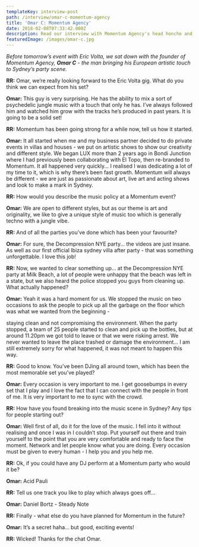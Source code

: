```yaml
---
templateKey: interview-post
path: /interview/omar-c-momentum-agency
title: 'Omar C: Momentum Agency'
date: 2018-02-08T07:33:42.000Z
description: Read our interview with Momentum Agency's head honcho and founder..
featuredImage: /images/omar-c.jpg
---
```

_Before tomorrow’s event with Eric Volta, we sat down with the founder of Momentum Agency, **Omar C** - the man bringing his European artistic touch to Sydney’s party scene._

**RR:** Omar, we’re really looking forward to the Eric Volta gig. What do you think we can expect from his set?

**Omar:** This guy is very surprising. He has the ability to mix a sort of psychedelic jungle music with a touch that only he has. I’ve always followed him and watched him grow with the tracks he’s produced in past years. It is going to be a solid set!

**RR:** Momentum has been going strong for a while now, tell us how it started.

**Omar:** It all started when me and my business partner decided to do private events in villas and houses - we put on artistic shows to show our creativity and different style. We began LUX more than 2 years ago in Bondi Junction where I had previously been collaborating with El Topo, then re-branded to Momentum. It all happened very quickly... I realised I was dedicating a lot of my time to it, which is why there’s been fast growth. Momentum will always be different - we are just as passionate about art, live art and acting shows and look to make a mark in Sydney.

**RR:** How would you describe the music policy at a Momentum event?

**Omar:** We are open to different styles, but as our theme is art and originality, we like to give a unique style of music too which is generally techno with a jungle vibe.

**RR:** And of all the parties you’ve done which has been your favourite?

**Omar:** For sure, the Decompression NYE party... the videos are just insane. As well as our first official Ibiza sydney villa after party - that was something unforgettable. I love this job!

**RR:** Now, we wanted to clear something up… at the Decompression NYE party at Milk Beach, a lot of people were unhappy that the beach was left in a state, but we also heard the police stopped you guys from cleaning up. What actually happened?

**Omar:** Yeah it was a hard moment for us. We stopped the music on two occasions to ask the people to pick up all the garbage on the floor which was what we wanted from the beginning -

staying clean and not compromising the environment. When the party stopped, a team of 25 people started to clean and pick up the bottles, but at around 11.20pm we got told to leave or that we were risking arrest. We never wanted to leave the place trashed or damage the environment... I am still extremely sorry for what happened, it was not meant to happen this way.

**RR:** Good to know. You’ve been DJing all around town, which has been the most memorable set you've played?

**Omar:** Every occasion is very important to me. I get goosebumps in every set that I play and I love the fact that I can connect with the people in front of me. It is very important to me to sync with the crowd.

**RR:** How have you found breaking into the music scene in Sydney? Any tips for people starting out?

**Omar:** Well first of all, do it for the love of the music. I fell into it without realising and once I was in I couldn’t stop. Put yourself out there and train yourself to the point that you are very comfortable and ready to face the moment. Network and let people know what you are doing. Every occasion must be given to every human - I help you and you help me.

**RR:** Ok, if you could have any DJ perform at a Momentum party who would it be?

**Omar:** Acid Pauli

**RR:** Tell us one track you like to play which always goes off…

**Omar:** Daniel Bortz - Steady Note

**RR:** Finally - what else do you have planned for Momentum in the future?

**Omar:** It’s a secret haha... but good, exciting events!

**RR:** Wicked! Thanks for the chat Omar.
